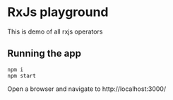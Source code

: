 
RxJs playground
============
This is demo of all rxjs operators

Running the app
---------------

```
npm i
npm start
```

Open a browser and navigate to http://localhost:3000/
